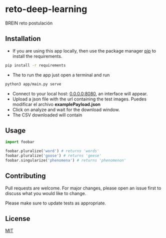 # reto-deep-learning
BREIN reto postulación

## Installation

- If you are using this app locally, then use the package manager [pip](https://pip.pypa.io/en/stable/) to install the requirements.

```bash
pip install -r requirements
```

- The to run the app just open a terminal and run

```bash
python3 app/main.py serve
```

- Connect to your local host: [0.0.0.0:8080](http://0.0.0.0:8080), an interface will appear. 
- Upload a json file with the url containing the test images. Puedes modificar el archivo **examplePayload.json**
- Click on analyze and wait for the download window.
- The CSV downloaded will contain 

## Usage

```python
import foobar

foobar.pluralize('word') # returns 'words'
foobar.pluralize('goose') # returns 'geese'
foobar.singularize('phenomena') # returns 'phenomenon'
```

## Contributing
Pull requests are welcome. For major changes, please open an issue first to discuss what you would like to change.

Please make sure to update tests as appropriate.

## License
[MIT](https://choosealicense.com/licenses/mit/)
